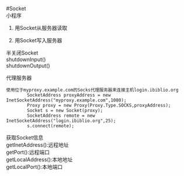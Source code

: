 #Socket  
小程序  
1. 用Socket从服务器读取  

2. 用Socket写入服务器  

半关闭Socket  
shutdownInput()  
shutdownOutput()  

代理服务器  
```
使用位于myproxy.example.com的Socks代理服务器来连接主机login.ibiblio.org
		SocketAddress proxyAddress = new InetSocketAddress("myproxy.example.com",1080);
		Proxy proxy = new Proxy(Proxy.Type.SOCKS,proxyAddress);
		Socket s = new Socket(proxy);
		SocketAddress remote = new InetSocketAddress("login.ibiblio.org",25);
		s.connect(remote);
```
获取Socket信息  
getInetAddress():远程地址  
getPort():远程端口  
getLocalAddress():本地地址  
getLocalPort():本地端口
